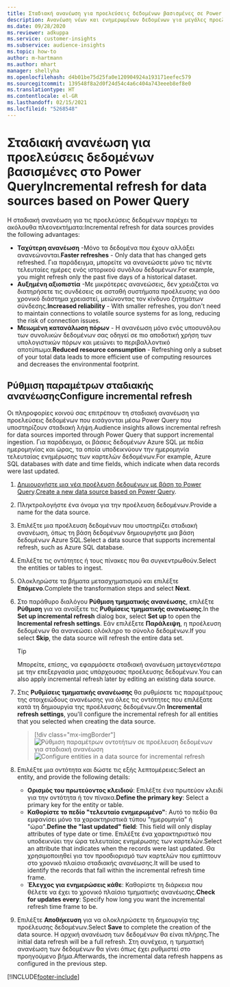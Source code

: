 ```yaml
---
title: Σταδιακή ανανέωση για προελεύσεις δεδομένων βασισμένες σε Power Query
description: Ανανέωση νέων και ενημερωμένων δεδομένων για μεγάλες προελεύσεις δεδομένων που βασίζονται στο Power Query.
ms.date: 09/28/2020
ms.reviewer: adkuppa
ms.service: customer-insights
ms.subservice: audience-insights
ms.topic: how-to
author: m-hartmann
ms.author: mhart
manager: shellyha
ms.openlocfilehash: d4b01be75d25fa0e120904924a193171eefec579
ms.sourcegitcommit: 139548f8a2d0f24d54c4a6c404a743eeeb8ef8e0
ms.translationtype: HT
ms.contentlocale: el-GR
ms.lasthandoff: 02/15/2021
ms.locfileid: "5268548"
---
```

# <a name="incremental-refresh-for-data-sources-based-on-power-query"></a><span data-ttu-id="686da-103">Σταδιακή ανανέωση για προελεύσεις δεδομένων βασισμένες στο Power Query</span><span class="sxs-lookup"><span data-stu-id="686da-103">Incremental refresh for data sources based on Power Query</span></span>

<span data-ttu-id="686da-104">Η σταδιακή ανανέωση για τις προελεύσεις δεδομένων παρέχει τα ακόλουθα πλεονεκτήματα:</span><span class="sxs-lookup"><span data-stu-id="686da-104">Incremental refresh for data sources provides the following advantages:</span></span>

- <span data-ttu-id="686da-105">**Ταχύτερη ανανέωση** -Μόνο τα δεδομένα που έχουν αλλάξει ανανεώνονται.</span><span class="sxs-lookup"><span data-stu-id="686da-105">**Faster refreshes** - Only data that has changed gets refreshed.</span></span> <span data-ttu-id="686da-106">Για παράδειγμα, μπορείτε να ανανεώσετε μόνο τις πέντε τελευταίες ημέρες ενός ιστορικού συνόλου δεδομένων.</span><span class="sxs-lookup"><span data-stu-id="686da-106">For example, you might refresh only the past five days of a historical dataset.</span></span>
- <span data-ttu-id="686da-107">**Αυξημένη αξιοπιστία** -Με μικρότερες ανανεώσεις, δεν χρειάζεται να διατηρήσετε τις συνδέσεις σε ασταθή συστήματα προέλευσης για όσο χρονικό διάστημα χρειαστεί, μειώνοντας τον κίνδυνο ζητημάτων σύνδεσης.</span><span class="sxs-lookup"><span data-stu-id="686da-107">**Increased reliability** - With smaller refreshes, you don't need to maintain connections to volatile source systems for as long, reducing the risk of connection issues.</span></span>
- <span data-ttu-id="686da-108">**Μειωμένη κατανάλωση πόρων** - Η ανανέωση μόνο ενός υποσυνόλου των συνολικών δεδομένων σας οδηγεί σε πιο αποδοτική χρήση των υπολογιστικών πόρων και μειώνει το περιβαλλοντικό αποτύπωμα.</span><span class="sxs-lookup"><span data-stu-id="686da-108">**Reduced resource consumption** - Refreshing only a subset of your total data leads to more efficient use of computing resources and decreases the environmental footprint.</span></span>

## <a name="configure-incremental-refresh"></a><span data-ttu-id="686da-109">Ρύθμιση παραμέτρων σταδιακής ανανέωσης</span><span class="sxs-lookup"><span data-stu-id="686da-109">Configure incremental refresh</span></span>

<span data-ttu-id="686da-110">Οι πληροφορίες κοινού σας επιτρέπουν τη σταδιακή ανανέωση για προελεύσεις δεδομένων που εισάγονται μέσω Power Query που υποστηρίζουν σταδιακή λήψη.</span><span class="sxs-lookup"><span data-stu-id="686da-110">Audience insights allows incremental refresh for data sources imported through Power Query that support incremental ingestion.</span></span> <span data-ttu-id="686da-111">Για παράδειγμα, οι βάσεις δεδομένων Azure SQL με πεδία ημερομηνίας και ώρας, τα οποία υποδεικνύουν την ημερομηνία τελευταίας ενημέρωσης των καρτελών δεδομένων.</span><span class="sxs-lookup"><span data-stu-id="686da-111">For example, Azure SQL databases with date and time fields, which indicate when data records were last updated.</span></span>

1. <span data-ttu-id="686da-112">[Δημιουργήστε μια νέα προέλευση δεδομένων με βάση το Power Query](connect-power-query.md).</span><span class="sxs-lookup"><span data-stu-id="686da-112">[Create a new data source based on Power Query](connect-power-query.md).</span></span>

1. <span data-ttu-id="686da-113">Πληκτρολογήστε ένα όνομα για την προέλευση δεδομένων.</span><span class="sxs-lookup"><span data-stu-id="686da-113">Provide a name for the data source.</span></span>

1. <span data-ttu-id="686da-114">Επιλέξτε μια προέλευση δεδομένων που υποστηρίζει σταδιακή ανανέωση, όπως τη βάση δεδομένων δημιουργήστε μια βάση δεδομένων Azure SQL.</span><span class="sxs-lookup"><span data-stu-id="686da-114">Select a data source that supports incremental refresh, such as Azure SQL database.</span></span>

1. <span data-ttu-id="686da-115">Επιλέξτε τις οντότητες ή τους πίνακες που θα συγκεντρωθούν.</span><span class="sxs-lookup"><span data-stu-id="686da-115">Select the entities or tables to ingest.</span></span>

1. <span data-ttu-id="686da-116">Ολοκληρώστε τα βήματα μετασχηματισμού και επιλέξτε **Επόμενο**.</span><span class="sxs-lookup"><span data-stu-id="686da-116">Complete the transformation steps and select **Next**.</span></span>

1. <span data-ttu-id="686da-117">Στο παράθυρο διαλόγου **Ρύθμιση τμηματικής ανανέωσης**, επιλέξτε **Ρύθμιση** για να ανοίξετε τις **Ρυθμίσεις τμηματικής ανανέωσης**.</span><span class="sxs-lookup"><span data-stu-id="686da-117">In the **Set up incremental refresh** dialog box, select **Set up** to open the **Incremental refresh settings**.</span></span> <span data-ttu-id="686da-118">Εάν επιλέξετε **Παράλειψη**, η προέλευση δεδομένων θα ανανεώσει ολόκληρο το σύνολο δεδομένων.</span><span class="sxs-lookup"><span data-stu-id="686da-118">If you select **Skip**, the data source will refresh the entire data set.</span></span>
   > [!TIP]
   > <span data-ttu-id="686da-119">Μπορείτε, επίσης, να εφαρμόσετε σταδιακή ανανέωση μεταγενέστερα με την επεξεργασία μιας υπάρχουσας προέλευσης δεδομένων.</span><span class="sxs-lookup"><span data-stu-id="686da-119">You can also apply incremental refresh later by editing an existing data source.</span></span>

1. <span data-ttu-id="686da-120">Στις **Ρυθμίσεις τμηματικής ανανέωσης** θα ρυθμίσετε τις παραμέτρους της στοιχειώδους ανανέωσης για όλες τις οντότητες που επιλέξατε κατά τη δημιουργία της προέλευσης δεδομένων.</span><span class="sxs-lookup"><span data-stu-id="686da-120">On **Incremental refresh settings**, you'll configure the incremental refresh for all entities that you selected when creating the data source.</span></span>

   > [!div class="mx-imgBorder"]
   > <span data-ttu-id="686da-121">![Ρύθμιση παραμέτρων οντοτήτων σε προέλευση δεδομένων για σταδιακή ανανέωση](media/incremental-refresh-settings.png "Ρύθμιση παραμέτρων οντοτήτων σε προέλευση δεδομένων για σταδιακή ανανέωση")</span><span class="sxs-lookup"><span data-stu-id="686da-121">![Configure entities in a data source for incremental refresh](media/incremental-refresh-settings.png "Configure entities in a data source for incremental refresh")</span></span>

1. <span data-ttu-id="686da-122">Επιλέξτε μια οντότητα και δώστε τις εξής λεπτομέρειες:</span><span class="sxs-lookup"><span data-stu-id="686da-122">Select an entity, and provide the following details:</span></span>

   - <span data-ttu-id="686da-123">**Ορισμός του πρωτεύοντος κλειδιού**: Επιλέξτε ένα πρωτεύον κλειδί για την οντότητα ή τον πίνακα.</span><span class="sxs-lookup"><span data-stu-id="686da-123">**Define the primary key**: Select a primary key for the entity or table.</span></span>
   - <span data-ttu-id="686da-124">**Καθορίστε το πεδίο "τελευταίο ενημερωμένο"**: Αυτό το πεδίο θα εμφανίσει μόνο τα χαρακτηριστικά τύπου "ημερομηνία" ή "ώρα".</span><span class="sxs-lookup"><span data-stu-id="686da-124">**Define the "last updated" field**: This field will only display attributes of type date or time.</span></span> <span data-ttu-id="686da-125">Επιλέξτε ένα χαρακτηριστικό που υποδεικνύει την ώρα τελευταίας ενημέρωσης των καρτελών.</span><span class="sxs-lookup"><span data-stu-id="686da-125">Select an attribute that indicates when the records were last updated.</span></span> <span data-ttu-id="686da-126">Θα χρησιμοποιηθεί για τον προσδιορισμό των καρτελών που εμπίπτουν στο χρονικό πλαίσιο σταδιακής ανανέωσης.</span><span class="sxs-lookup"><span data-stu-id="686da-126">It will be used to identify the records that fall within the incremental refresh time frame.</span></span>
   - <span data-ttu-id="686da-127">**Έλεγχος για ενημερώσεις κάθε**: Καθορίστε τη διάρκεια που θέλετε να έχει το χρονικό πλαίσιο τμηματικής ανανέωσης.</span><span class="sxs-lookup"><span data-stu-id="686da-127">**Check for updates every**: Specify how long you want the incremental refresh time frame to be.</span></span>

1. <span data-ttu-id="686da-128">Επιλέξτε **Αποθήκευση** για να ολοκληρώσετε τη δημιουργία της προέλευσης δεδομένων.</span><span class="sxs-lookup"><span data-stu-id="686da-128">Select **Save** to complete the creation of the data source.</span></span> <span data-ttu-id="686da-129">Η αρχική ανανέωση των δεδομένων θα είναι πλήρης.</span><span class="sxs-lookup"><span data-stu-id="686da-129">The initial data refresh will be a full refresh.</span></span> <span data-ttu-id="686da-130">Στη συνέχεια, η τμηματική ανανέωση των δεδομένων θα γίνει όπως έχει ρυθμιστεί στο προηγούμενο βήμα.</span><span class="sxs-lookup"><span data-stu-id="686da-130">Afterwards, the incremental data refresh happens as configured in the previous step.</span></span>


[!INCLUDE[footer-include](../includes/footer-banner.md)]
